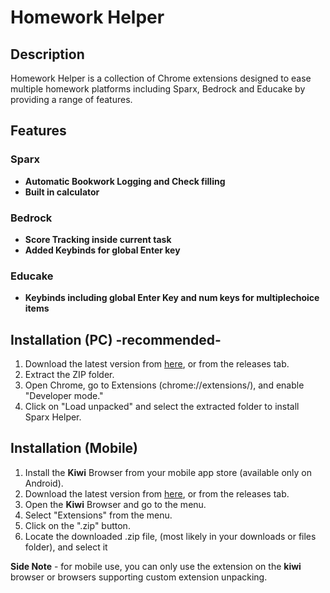 # Homework Helper

## Description
Homework Helper is a collection of Chrome extensions designed to ease multiple homework platforms including Sparx, Bedrock and Educake by providing a range of features.

## Features
### Sparx
- **Automatic Bookwork Logging and Check filling**
- **Built in calculator<!--, graphing tool ect-->**
<!--
- **Built in AI chatbot**
- **Drawing Mode** (pc)
- **Text Selection**
- **Custom Themes**
- **Username Changing**
- **Clock and Timer**
- **Cleaner Menu**
-->
### Bedrock
- **Score Tracking inside current task**
- **Added Keybinds for global Enter key**
### Educake
- **Keybinds including global Enter Key and num keys for multiplechoice items**

## Installation (PC) -recommended-
1. Download the latest version from [here](https://github.com/davedude1011/sparx-helper/archive/refs/tags/v1.2.1.zip), or from the releases tab.
3. Extract the ZIP folder.
4. Open Chrome, go to Extensions (chrome://extensions/), and enable "Developer mode."
5. Click on "Load unpacked" and select the extracted folder to install Sparx Helper.

## Installation (Mobile)
1. Install the **Kiwi** Browser from your mobile app store (available only on Android).
2. Download the latest version from [here](https://github.com/davedude1011/sparx-helper/archive/refs/tags/v1.2.1.zip), or from the releases tab.
3. Open the **Kiwi** Browser and go to the menu.
4. Select "Extensions" from the menu.
5. Click on the ".zip" button.
6. Locate the downloaded .zip file, (most likely in your downloads or files folder), and select it

**Side Note** - for mobile use, you can only use the extension on the **kiwi** browser or browsers supporting custom extension unpacking.